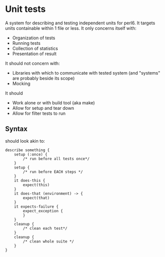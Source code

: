# Unit tests

A system for describing and testing independent units for perl6. It
targets units containable within 1 file or less. It only concerns
itself with:
* Organization of tests
* Running tests
* Collection of statistics
* Presentation of result

It should not concern with:
* Libraries with which to communicate with tested system (and
"systems" are probably beside its scope)
* Mocking

It should
* Work alone or with build tool (aka make)
* Allow for setup and tear down
* Allow for filter tests to run

## Syntax
should look akin to:

    describe something {
        setup (:once) {
            /* run before all tests once*/
        }
        setup {
            /* run before EACH steps */
        }
        it does-this {
            expect(this)
        }
        it does-that (environment) -> {
            expect(that)
        }
        it expects-failure {
            expect_exception {
            }
        }
        cleanup {
            /* clean each test*/
        }
        cleanup {
            /* clean whole suite */
        }
    }
